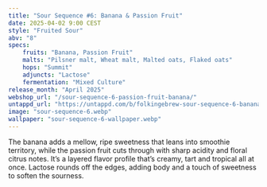 ```yaml
---
title: "Sour Sequence #6: Banana & Passion Fruit"
date: 2025-04-02 9:00 CEST
style: "Fruited Sour"
abv: "8"
specs:
    fruits: "Banana, Passion Fruit"
    malts: "Pilsner malt, Wheat malt, Malted oats, Flaked oats"
    hops: "Summit"
    adjuncts: "Lactose"
    fermentation: "Mixed Culture"
release_month: "April 2025"
webshop_url: "/sour-sequence-6-passion-fruit-banana/"
untappd_url: "https://untappd.com/b/folkingebrew-sour-sequence-6-banana-and-passion-fruit/6228008"
image: "sour-sequence-6.webp"
wallpaper: "sour-sequence-6-wallpaper.webp"
---
```


The banana adds a mellow, ripe sweetness that leans into smoothie territory, while the passion fruit cuts through with sharp acidity and floral citrus notes. It’s a layered flavor profile that’s creamy, tart and tropical all at once. Lactose rounds off the edges, adding body and a touch of sweetness to soften the sourness.
